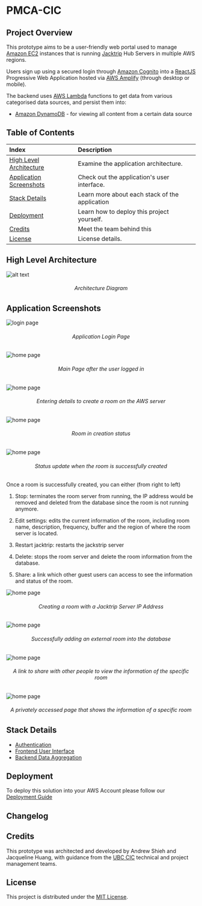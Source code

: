 # PMCA-CIC

## Project Overview

This prototype aims to be a user-friendly web portal used to manage [Amazon EC2](https://aws.amazon.com/ec2) instances that is running [Jacktrip](https://ccrma.stanford.edu/software/jacktrip/) Hub Servers in multiple AWS regions.

Users sign up using a secured login through [Amazon Cognito](https://aws.amazon.com/cognito/) into a [ReactJS](https://reactjs.org/)
Progressive Web Application hosted via [AWS Amplify](https://aws.amazon.com/amplify/) (through desktop or mobile).

The backend uses [AWS Lambda](https://aws.amazon.com/lambda/) functions to get data from various categorised data
sources, and persist them into:

-   [Amazon DynamoDB](https://aws.amazon.com/dynamodb/) - for viewing all content from a certain data source

## Table of Contents

| Index                                               | Description                                    |
| :-------------------------------------------------- | :--------------------------------------------- |
| [High Level Architecture](#high-level-architecture) | Examine the application architecture.          |
| [Application Screenshots](#application-screenshots) | Check out the application's user interface.    |
| [Stack Details](#stack-details)                     | Learn more about each stack of the application |
| [Deployment](#deployment)                           | Learn how to deploy this project yourself.     |
| [Credits](#credits)                                 | Meet the team behind this                      |
| [License](#license)                                 | License details.                               |

## High Level Architecture

![alt text](docs/ArchitectureDiagram.png)

<h6 align="center">Architecture Diagram</h6>

## Application Screenshots

![login page](./docs/login_page.png)

<h6 align="center">Application Login Page</h6>

![home page](./docs/images/main_page.png)

<h6 align="center">Main Page after the user logged in</h6>

![home page](./docs/images/create_aws_room.png)

<h6 align="center">Entering details to create a room on the AWS server</h6>

![home page](./docs/images/aws_room_in_creation.png)

<h6 align="center">Room in creation status</h6>

![home page](./docs/images/aws_room_success.png)

<h6 align="center">Status update when the room is successfully created</h6>
Once a room is successfully created, you can either (from right to left)

1. Stop: terminates the room server from running, the IP address would be removed and deleted from the database since the room is not running anymore.

2. Edit settings: edits the current information of the room, including room name, description, frequency, buffer and the region of where the room server is located.

3. Restart jacktrip: restarts the jackstrip server

4. Delete: stops the room server and delete the room information from the database.

5. Share: a link which other guest users can access to see the information and status of the room.

![home page](./docs/images/create_external_room.png)

<h6 align="center">Creating a room with a Jacktrip Server IP Address</h6>

![home page](./docs/images/external_room_success.png)

<h6 align="center">Successfully adding an external room into the database</h6>

![home page](./docs/images/share_room_dialog.png)

<h6 align="center">A link to share with other people to view the information of the specific room</h6>

![home page](./docs/images/shared_room.png)

<h6 align="center">A privately accessed page that shows the information of a specific room</h6>

## Stack Details

-   [Authentication](./docs/AuthenticationArchitecture.md)
-   [Frontend User Interface](./docs/FrontendArchitecture.md)
-   [Backend Data Aggregation](./docs/DataAggregationArchitecture.md)

## Deployment

To deploy this solution into your AWS Account please follow our [Deployment Guide](docs/DeploymentGuide.md)

## Changelog

## Credits

This prototype was architected and developed by Andrew Shieh and Jacqueline Huang, with guidance from the [UBC CIC](https://cic.ubc.ca/)
technical and project management teams.

## License

This project is distributed under the [MIT License](./LICENSE).
